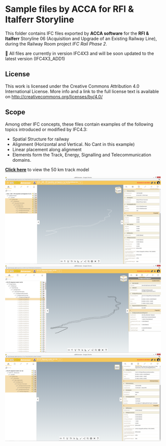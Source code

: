 # Sample files by ACCA for RFI & Italferr Storyline

This folder contains IFC files exported by **ACCA software** for the **RFI & Italferr** Storyline 06 (Acquisition and Upgrade of an Existing Railway Line), during the Railway Room project *IFC Rail Phase 2*.

:construction: All files are currently in version IFC4X3 and will be soon updated to the latest version (IFC4X3_ADD1)

## License
This work is licensed under the Creative Commons Attribution 4.0 International License. More info and a link to the full license text is available on http://creativecommons.org/licenses/by/4.0/

## Scope
Among other IFC concepts, these files contain examples of the following topics introduced or modified by IFC4.3:
- Spatial Structure for railway
- Alignment (Horizontal and Vertical. No Cant in this example)
- Linear placement along alignment
- Elements form the Track, Energy, Signalling and Telecommunication domains.

**[Click here](https://service.usbim.com/link/625962438df9e62489e441c5)** to view the 50 km track model


<img src="./RFI_AWC_ACCA.png">

<img src="./RFI_AWC_RC.png">

<img src="./RFI_AWC_12d.png">
